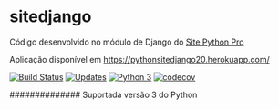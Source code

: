# sitedjango
Código desenvolvido no módulo de Django do [Site Python Pro](www.python.pro.br)

Aplicação disponível em https://pythonsitedjango20.herokuapp.com/

[![Build Status](https://travis-ci.com/rafael1717y/sitedjango.svg?branch=master)](https://travis-ci.com/rafael1717y/sitedjango)
[![Updates](https://pyup.io/repos/github/rafael1717y/sitedjango/shield.svg)](https://pyup.io/repos/github/rafael1717y/sitedjango/)
[![Python 3](https://pyup.io/repos/github/rafael1717y/sitedjango/python-3-shield.svg)](https://pyup.io/repos/github/rafael1717y/sitedjango/)
[![codecov](https://codecov.io/gh/rafael1717y/sitedjango/branch/master/graph/badge.svg)](https://codecov.io/gh/rafael1717y/sitedjango)


##############
Suportada versão 3 do Python 


